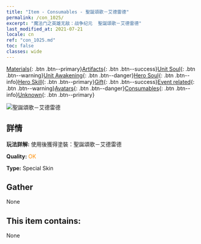 ```yaml
---
title: "Item - Consumables - 聖誕頌歌－艾德雷德"
permalink: /con_1025/
excerpt: "魔法门之英雄无敌：战争纪元  聖誕頌歌－艾德雷德"
last_modified_at: 2021-07-21
locale: cn
ref: "con_1025.md"
toc: false
classes: wide
---
```

 [Materials](/ItemsCN/){: .btn .btn--primary}[Artifacts](/ItemsCN/Artifacts/){: .btn .btn--success}[Unit Soul](/ItemsCN/UnitSoul/){: .btn .btn--warning}[Unit Awakening](/ItemsCN/UnitAwakening/){: .btn .btn--danger}[Hero Soul](/ItemsCN/HeroSoul/){: .btn .btn--info}[Hero Skill](/ItemsCN/HeroSkill/){: .btn .btn--primary}[Gift](/ItemsCN/Gift/){: .btn .btn--success}[Event related](/ItemsCN/Events/){: .btn .btn--warning}[Avatars](/ItemsCN/Avatars/){: .btn .btn--danger}[Consumables](/ItemsCN/Consumables/){: .btn .btn--info}[Unknown](/ItemsCN/Unknown/){: .btn .btn--primary}

 ![聖誕頌歌－艾德雷德](/images/h/h_Adelaide6.jpg)

## 詳情
 **玩法詳解:** 使用後獲得塗裝：聖誕頌歌－艾德雷德

 **Quality:** <span style="color: #FF8C00">OK</span>

 **Type:** Special Skin

## Gather

  None

## This item contains:

  None

